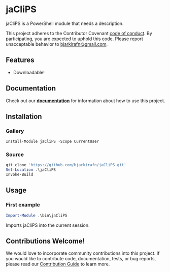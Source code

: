 # jaCliPS

jaCliPS is a PowerShell module that needs a description.

This project adheres to the Contributor Covenant [code of conduct](https://github.com/bjarkirafn/jaCliPS/tree/master/docs/CODE_OF_CONDUCT.md).
By participating, you are expected to uphold this code. Please report unacceptable behavior to bjarkirafn@gmail.com.

## Features

- Downloadable!

## Documentation

Check out our **[documentation](https://github.com/bjarkirafn/jaCliPS/tree/master/docs/en-US/jaCliPS.md)** for information about how to use this project.

## Installation

### Gallery

```powershell
Install-Module jaCliPS -Scope CurrentUser
```

### Source

```powershell
git clone 'https://github.com/bjarkirafn/jaCliPS.git'
Set-Location .\jaCliPS
Invoke-Build
```

## Usage

### First example

```powershell
Import-Module .\bin\jaCliPS
```

Imports jaCliPS into the current session.

## Contributions Welcome!

We would love to incorporate community contributions into this project.  If you would like to
contribute code, documentation, tests, or bug reports, please read our [Contribution Guide](https://github.com/bjarkirafn/jaCliPS/tree/master/docs/CONTRIBUTING.md) to learn more.

